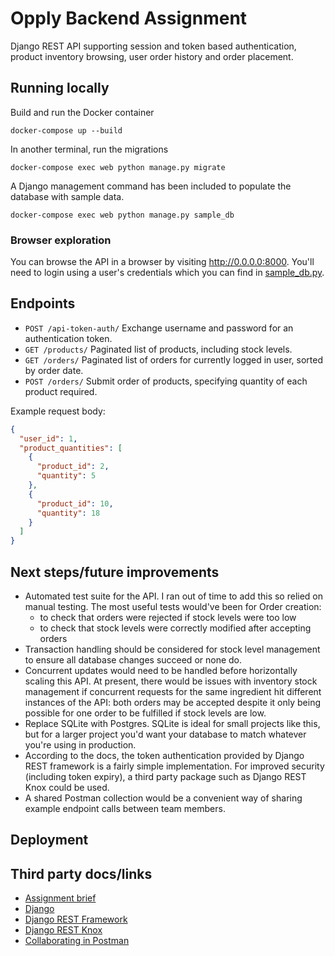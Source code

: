 # Opply Backend Assignment

Django REST API supporting session and token based authentication, product inventory browsing, user order history and 
order placement.

## Running locally

Build and run the Docker container

```shell
docker-compose up --build
```

In another terminal, run the migrations

```shell
docker-compose exec web python manage.py migrate
```

A Django management command has been included to populate the database with sample data.

```shell
docker-compose exec web python manage.py sample_db
```

### Browser exploration

You can browse the API in a browser by visiting http://0.0.0.0:8000. You'll need to login using a user's credentials 
which you can find in [sample_db.py](opply/api/management/commands/sample_db.py).

## Endpoints

* `POST /api-token-auth/` Exchange username and password for an authentication token.
* `GET /products/` Paginated list of products, including stock levels.
* `GET /orders/` Paginated list of orders for currently logged in user, sorted by order date.
* `POST /orders/` Submit order of products, specifying quantity of each product required.

Example request body:

```json
{
  "user_id": 1,
  "product_quantities": [
    {
      "product_id": 2,
      "quantity": 5
    },
    {
      "product_id": 10,
      "quantity": 18
    }
  ]
}

```

## Next steps/future improvements

* Automated test suite for the API. I ran out of time to add this so relied on manual testing. The most useful tests 
would've been for Order creation: 
  * to check that orders were rejected if stock levels were too low
  * to check that stock levels were correctly modified after accepting orders
* Transaction handling should be considered for stock level management to ensure all database changes succeed or none 
do.
* Concurrent updates would need to be handled before horizontally scaling this API. At present, there would be issues 
with inventory stock management if concurrent requests for the same ingredient hit different instances of the API: both
orders may be accepted despite it only being possible for one order to be fulfilled if stock levels are low.
* Replace SQLite with Postgres. SQLite is ideal for small projects like this, but for a larger project you'd want 
your database to match whatever you're using in production.
* According to the docs, the token authentication provided by Django REST framework is a fairly simple implementation.
For improved security (including token expiry), a third party package such as Django REST Knox could be used.
* A shared Postman collection would be a convenient way of sharing example endpoint calls between team members.

## Deployment



## Third party docs/links

* [Assignment brief](https://gist.github.com/martinOpply/c0b496ae1c52ec24899b58bea6b4708d)
* [Django](https://www.djangoproject.com/)
* [Django REST Framework](https://www.django-rest-framework.org/)
* [Django REST Knox](https://github.com/jazzband/django-rest-knox)
* [Collaborating in Postman](https://learning.postman.com/docs/collaborating-in-postman/collaborate-in-postman-overview/)
